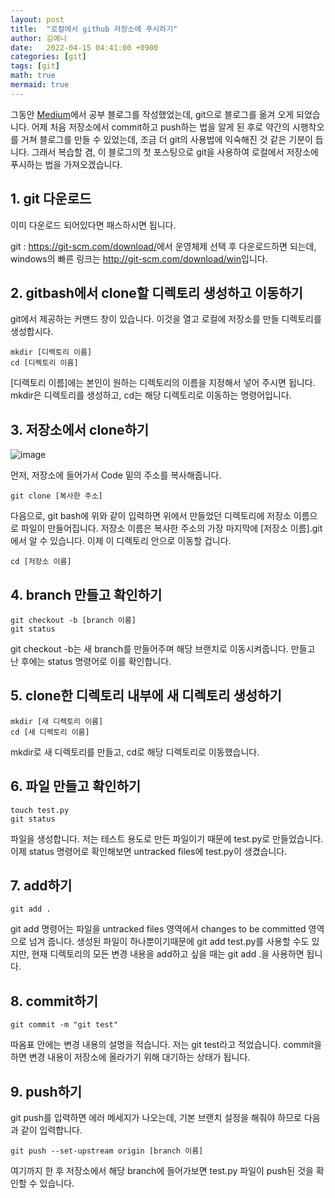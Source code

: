 ```yaml
---
layout: post
title:  "로컬에서 github 저장소에 푸시하기"
author: 김예나
date:   2022-04-15 04:41:00 +0900
categories: [git]
tags: [git]
math: true
mermaid: true
---
```

  

  
  

그동안 [Medium]에서 공부 블로그를 작성했었는데, git으로 블로그를 옮겨 오게 되었습니다. 어제 처음 저장소에서 commit하고 push하는 법을 알게 된 후로 약간의 시행착오를 거쳐 블로그를 만들 수 있었는데, 조금 더 git의 사용법에 익숙해진 것 같은 기분이 듭니다. 그래서 복습할 겸, 이 블로그의 첫 포스팅으로 git을 사용하여 로컬에서 저장소에 푸시하는 법을 가져오겠습니다.  


## 1\. git 다운로드  


이미 다운로드 되어있다면 패스하시면 됩니다.  
  
git : <https://git-scm.com/download/>에서 운영체제 선택 후 다운로드하면 되는데,
windows의 빠른 링크는 <http://git-scm.com/download/win>입니다.  



## 2\. gitbash에서 clone할 디렉토리 생성하고 이동하기  


git에서 제공하는 커맨드 창이 있습니다. 이것을 열고 로컬에 저장소를 만들 디렉토리를 생성합시다.  
  
```
mkdir [디렉토리 이름]
cd [디렉토리 이름]
```
  
[디렉토리 이름]에는 본인이 원하는 디렉토리의 이름을 지정해서 넣어 주시면 됩니다. mkdir은 디렉토리를 생성하고, cd는 해당 디렉토리로 이동하는 명령어입니다.  


## 3\. 저장소에서 clone하기  


![image](https://user-images.githubusercontent.com/80688900/163394111-3fab48cc-bd53-4e64-a9fc-8237d6746cc4.png)
  
먼저, 저장소에 들어가서 Code 밑의 주소를 복사해줍니다.  
  
```
git clone [복사한 주소]
```


다음으로, git bash에 위와 같이 입력하면 위에서 만들었던 디렉토리에 저장소 이름으로 파일이 만들어집니다. 저장소 이름은 복사한 주소의 가장 마지막에 [저장소 이름].git에서 알 수 있습니다. 이제 이 디렉토리 안으로 이동할 겁니다.  
  
```
cd [저장소 이름]
```


## 4\. branch 만들고 확인하기  


```
git checkout -b [branch 이름]
git status
```
  
git checkout -b는 새 branch를 만들어주며 해당 브랜치로 이동시켜줍니다. 만들고 난 후에는 status 명령어로 이를 확인합니다.  


## 5\. clone한 디렉토리 내부에 새 디렉토리 생성하기  


```
mkdir [새 디렉토리 이름]
cd [새 디렉토리 이름]
```
  
mkdir로 새 디렉토리를 만들고, cd로 해당 디렉토리로 이동했습니다.  


## 6\. 파일 만들고 확인하기  


```
touch test.py
git status
```
  
파일을 생성합니다. 저는 테스트 용도로 만든 파일이기 때문에 test.py로 만들었습니다. 이제 status 명령어로 확인해보면 untracked files에 test.py이 생겼습니다.  


## 7\. add하기  


```
git add .
```
  
git add 명령어는 파일을 untracked files 영역에서 changes to be committed 영역으로 넘겨 줍니다. 생성된 파일이 하나뿐이기때문에 git add test.py를 사용할 수도 있지만, 현재 디렉토리의 모든 변경 내용을 add하고 싶을 때는 git add .을 사용하면 됩니다.  


## 8\. commit하기  


```
git commit -m "git test"
```
  
따옴표 안에는 변경 내용의 설명을 적습니다. 저는 git test라고 적었습니다. commit을 하면 변경 내용이 저장소에 올라가기 위해 대기하는 상태가 됩니다.  


## 9\. push하기  


git push를 입력하면 에러 메세지가 나오는데, 기본 브랜치 설정을 해줘야 하므로 다음과 같이 입력합니다.  
  
```
git push --set-upstream origin [branch 이름]
```

  
여기까지 한 후 저장소에서 해당 branch에 들어가보면 test.py 파일이 push된 것을 확인할 수 있습니다.  
  
[Medium]: https://medium.com/@hffuf7799